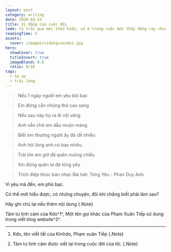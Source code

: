 ```yaml
---
layout: post
category: writing
date: 2020-03-15
title: Vị đắng của cuộc đời
lede: Có trải qua mới thấu hiểu, có ở trong cuộc mới thấy đắng cay chua xót
readingTime: 5
assets:
  cover: /images/vidangcuocdoi.jpg
hero:
  showCover: true
  titleInvert: true
  imageBlend: 0.6
  ratio: 9/16
tags:
  - tự sự
  - trải lòng
---
```


> Nếu 1 ngày người em yêu bội bạc

> Em đừng cần những thứ cao sang

> Nếu sau này họ ra đi vội vàng

> Anh vẫn chờ em dẫu muộn màng

> Biết em thương người ấy đã rất nhiều

> Anh hỏi lòng anh có bao nhiêu

> Trái tim em giờ đã quên nuông chiều

> Xin đừng quên ta đã từng yêu

> Trích điệp khúc bản nhạc Bài hát: Từng Yêu - Phan Duy Anh

Vì yêu mà đến, em phũ bạc.

Có thế mới hiểu được, có những chuyện, đôi khi chẳng biết phải làm sao?

Hãy ghi chú lại nếu thêm nội dung {.Note}

Tâm tư tình cảm của Kdo^1^, Một tên gọi khác của Phạm Xuân Tiếp sử dụng trong viết blog website^2^.

---

1. Kdo, tên viết tắt của Kinhdo, Phạm xuân Tiếp {.Note}

2. Tâm tư tình cảm được viết lại trong cuộc đời của tôi. {.Note}

